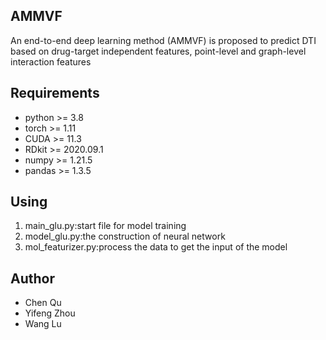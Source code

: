 ## AMMVF
An end-to-end deep learning method (AMMVF) is proposed to predict DTI based on drug-target independent features, point-level and graph-level interaction features

## Requirements
* python >= 3.8
* torch >= 1.11
* CUDA >= 11.3
* RDkit >= 2020.09.1
* numpy >= 1.21.5
* pandas >= 1.3.5

## Using
1. main_glu.py:start file for model training
2. model_glu.py:the construction of neural network
3. mol_featurizer.py:process the data to get the input of the model

## Author
* Chen Qu
* Yifeng Zhou
* Wang Lu
